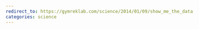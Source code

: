 ```yaml
---
redirect_to: https://gymreklab.com/science/2014/01/09/show_me_the_data.html
categories: science
---
```

